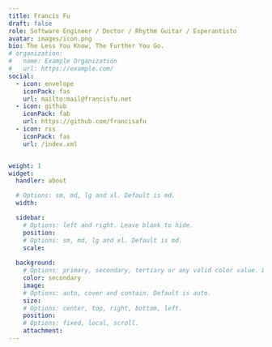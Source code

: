 ```yaml
---
title: Francis Fu
draft: false
role: Software Engineer / Doctor / Rhythm Guitar / Esperantisto
avatar: images/icon.png
bio: The Less You Know, The Further You Go.
# organization:
#   name: Example Organization
#   url: https://example.com/
social:
  - icon: envelope
    iconPack: fas
    url: mailto:mail@francisfu.net
  - icon: github
    iconPack: fab
    url: https://github.com/francisafu
  - icon: rss
    iconPack: fas
    url: /index.xml


weight: 1
widget:
  handler: about

  # Options: sm, md, lg and xl. Default is md.
  width:

  sidebar:
    # Options: left and right. Leave blank to hide.
    position:
    # Options: sm, md, lg and xl. Default is md.
    scale:
  
  background:
    # Options: primary, secondary, tertiary or any valid color value. Default is primary.
    color: secondary
    image:
    # Options: auto, cover and contain. Default is auto.
    size:
    # Options: center, top, right, bottom, left.
    position:
    # Options: fixed, local, scroll.
    attachment: 
---
```

